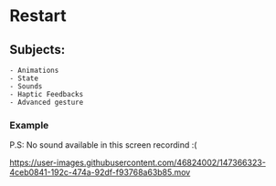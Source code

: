# Restart

## Subjects:
    - Animations
    - State
    - Sounds
    - Haptic Feedbacks
    - Advanced gesture

### Example
P.S: No sound available in this screen recordind :(

https://user-images.githubusercontent.com/46824002/147366323-4ceb0841-192c-474a-92df-f93768a63b85.mov
